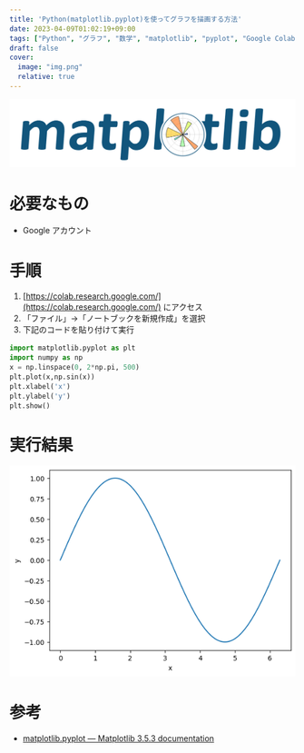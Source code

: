 ```yaml
---
title: 'Python(matplotlib.pyplot)を使ってグラフを描画する方法'
date: 2023-04-09T01:02:19+09:00
tags: ["Python", "グラフ", "数学", "matplotlib", "pyplot", "Google Colaboratory"]
draft: false
cover:
  image: "img.png"
  relative: true
---
```


![img_1.png](img_1.png)

# 必要なもの
- Google アカウント

# 手順

1. [https://colab.research.google.com/](https://colab.research.google.com/) にアクセス
2. 「ファイル」→「ノートブックを新規作成」を選択
3. 下記のコードを貼り付けて実行
```python
import matplotlib.pyplot as plt
import numpy as np
x = np.linspace(0, 2*np.pi, 500)
plt.plot(x,np.sin(x))
plt.xlabel('x')
plt.ylabel('y')
plt.show()
```

# 実行結果

![img](img.png)

# 参考

- [matplotlib.pyplot — Matplotlib 3.5.3 documentation](https://matplotlib.org/3.5.3/api/_as_gen/matplotlib.pyplot.html)